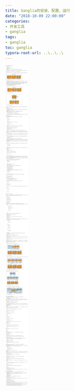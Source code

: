 ```yaml
---
title: Ganglia的安装、配置、运行
date: "2018-10-09 22:00:00"
categories:
- 开发工具
- ganglia
tags:
- ganglia
toc: ganglia
typora-root-url: ..\..\..\
---
```





![1546107489393](/img/1546107489393.png)